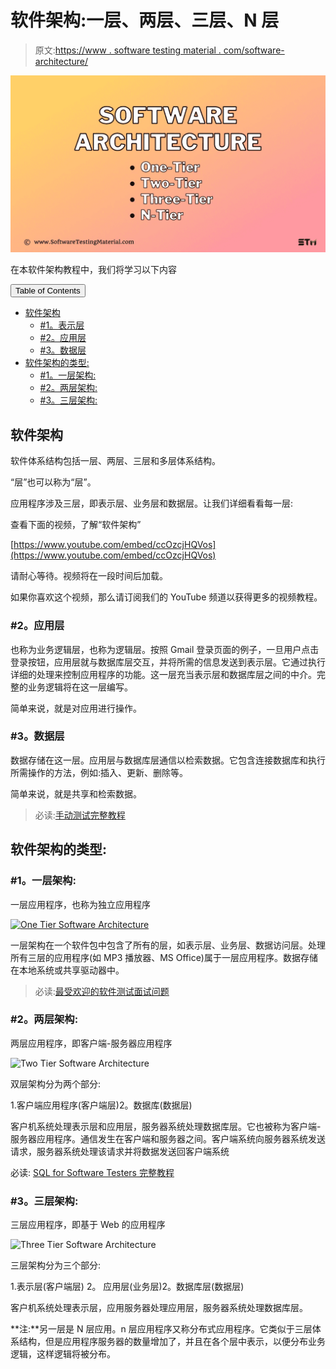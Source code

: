 # 软件架构:一层、两层、三层、N 层

> 原文:[https://www . software testing material . com/software-architecture/](https://www.softwaretestingmaterial.com/software-architecture/)

![Software Architecture One Tier Two Tier Three Tier N Tier](img/f3da42c4880988dcdafef34b04f39c1f.png)

在本软件架构教程中，我们将学习以下内容

<button class="kb-table-of-contents-title-btn kb-table-of-contents-toggle" aria-expanded="false" aria-label="Expand Table of Contents">Table of Contents</button>

*   [软件架构](#h-software-architecture)
    *   [#1。表示层](#h-1-presentation-layer)
    *   [#2。应用层](#h-2-application-layer)
    *   [#3。数据层](#h-3-data-layer)
*   [软件架构的类型:](#h-types-of-software-architecture)
    *   [#1。一层架构:](#h-1-one-tier-architecture)
    *   [#2。两层架构:](#h-2-two-tier-architecture)
    *   [#3。三层架构:](#h-3-three-tier-architecture)



## **软件架构**

软件体系结构包括一层、两层、三层和多层体系结构。

“层”也可以称为“层”。

应用程序涉及三层，即表示层、业务层和数据层。让我们详细看看每一层:

查看下面的视频，了解“软件架构”

[https://www.youtube.com/embed/ccOzcjHQVos](https://www.youtube.com/embed/ccOzcjHQVos)

请耐心等待。视频将在一段时间后加载。

如果你喜欢这个视频，那么请订阅我们的 YouTube 频道以获得更多的视频教程。

### **#2。应用层**

也称为业务逻辑层，也称为逻辑层。按照 Gmail 登录页面的例子，一旦用户点击登录按钮，应用层就与数据库层交互，并将所需的信息发送到表示层。它通过执行详细的处理来控制应用程序的功能。这一层充当表示层和数据库层之间的中介。完整的业务逻辑将在这一层编写。

简单来说，就是对应用进行操作。

### **#3。数据层**

数据存储在这一层。应用层与数据库层通信以检索数据。它包含连接数据库和执行所需操作的方法，例如:插入、更新、删除等。

简单来说，就是共享和检索数据。

> 必读:[手动测试完整教程](https://www.softwaretestingmaterial.com/manual-testing-tutorial/)

## **软件架构的类型:**

### **#1。一层架构:**

一层应用程序，也称为独立应用程序

[![One Tier Software Architecture](img/324d4220857596d46a2173ff95b5b0b2.png)](https://www.softwaretestingmaterial.com/wp-content/uploads/2016/06/one-tier-software-architecture.png)

一层架构在一个软件包中包含了所有的层，如表示层、业务层、数据访问层。处理所有三层的应用程序(如 MP3 播放器、MS Office)属于一层应用程序。数据存储在本地系统或共享驱动器中。

> 必读:[最受欢迎的软件测试面试问题](https://www.softwaretestingmaterial.com/100-software-testing-interview-questions/)

### **#2。两层架构:**

两层应用程序，即客户端-服务器应用程序

![Two Tier Software Architecture](img/198d19ab222e10d3ad5bd2ea3fef2a97.png)

双层架构分为两个部分:

1.客户端应用程序(客户端层)2。数据库(数据层)

客户机系统处理表示层和应用层，服务器系统处理数据库层。它也被称为客户端-服务器应用程序。通信发生在客户端和服务器之间。客户端系统向服务器系统发送请求，服务器系统处理该请求并将数据发送回客户端系统

必读: [SQL for Software Testers 完整教程](https://www.softwaretestingmaterial.com/sql-tutorial-complete/)

### **#3。三层架构:**

三层应用程序，即基于 Web 的应用程序

![Three Tier Software Architecture](img/6ddaee6301334855dff613ae06000e92.png)

三层架构分为三个部分:

1.表示层(客户端层)
2。
应用层(业务层)2。数据库层(数据层)

客户机系统处理表示层，应用服务器处理应用层，服务器系统处理数据库层。

**注:**另一层是 N 层应用。n 层应用程序又称分布式应用程序。它类似于三层体系结构，但是应用程序服务器的数量增加了，并且在各个层中表示，以便分布业务逻辑，这样逻辑将被分布。